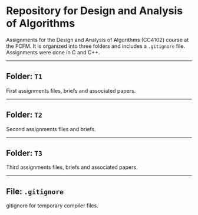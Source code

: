 # Repository for Design and Analysis of Algorithms

Assignments for the Design and Analysis of Algorithms (CC4102) course at the FCFM. It is organized into three folders and includes a `.gitignore` file. Assignments were done in C and C++.

---

## Folder: `T1`

First assignments files, briefs and associated papers.

---

## Folder: `T2`

Second assignments files and briefs.

---

## Folder: `T3`

Third assignments files, briefs and associated papers.

---

## File: `.gitignore`

gitignore for temporary compiler files.